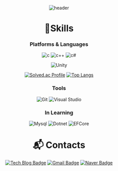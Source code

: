 <div align="center">
  
![header](https://capsule-render.vercel.app/api?type=Venom&color=008000&height=300&section=header&text=Welcome%20YCK's%20github!&fontSize=54&animation=fadeIn&fontColor=FFFFFF)



# 💪Skills
### Platforms & Languages
![c](https://img.shields.io/badge/c-646EFF.svg?&style=for-the-badge&logo=c&logoColor=white)
![c++](https://img.shields.io/badge/c++-1478FF.svg?&style=for-the-badge&logo=cplusplus&logoColor=white)
![c#](https://img.shields.io/badge/c%23-147814.svg?&style=for-the-badge&logo=csharp&logoColor=white)

![Unity](https://img.shields.io/badge/unity-%23000000.svg?style=for-the-badge&logo=unity&logoColor=white)

[![Solved.ac Profile](http://mazassumnida.wtf/api/v2/generate_badge?boj=yechan1031)](https://solved.ac/yechan1031/)
[![Top Langs](https://github-readme-stats.vercel.app/api/top-langs/?username=YCK1204)](https://github.com/anuraghazra/github-readme-stats)
</div>

<div align="center">
  
### Tools
![Git](https://img.shields.io/badge/git-DB631F.svg?&style=for-the-badge&logo=git&logoColor=white)
![Visual Studio](https://img.shields.io/badge/visual%20studio-7B68EE.svg?&style=for-the-badge&logo=Visual%20Studio%20Code&logoColor=white)
</div>



<div align="center">
  
### In Learning
![Mysql](https://img.shields.io/badge/mysql-FFFFFF.svg?&style=for-the-badge&logo=mysql&logoColor=black)
![Dotnet](https://img.shields.io/badge/dotnet-4646CD.svg?&style=for-the-badge&logo=dotnet&logoColor=white)
![EFCore](https://img.shields.io/badge/ef%20core-4646CD.svg?&style=for-the-badge)
</div>

<div align="center">
  
# :mailbox_with_mail: Contacts
[![Tech Blog Badge](http://img.shields.io/badge/Blog-FF4500?style=flat-square&logo=tistory&link=https://dpcks5959.tistory.com/)](https://dpcks5959.tistory.com/)
[![Gmail Badge](https://img.shields.io/badge/Gmail-d14836?style=flat-square&logo=Gmail&logoColor=white&link=mailto:dpcks5959@gmail.com)](mailto:dpcks5959@gmail.com)
[![Naver Badge](https://img.shields.io/badge/Naver-03C75A?style=flat-square&logo=Naver&logoColor=white&link=mailto:dpcks5959@naver.com)](mailto:dpcks5959@naver.com)
</div>
